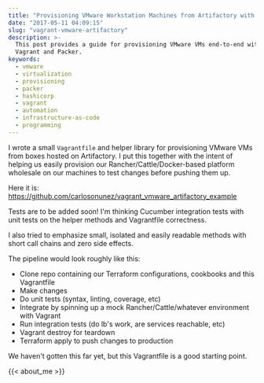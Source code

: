 ```yaml
---
title: "Provisioning VMware Workstation Machines from Artifactory with Vagrant"
date: "2017-05-11 04:09:15"
slug: "vagrant-vmware-artifactory"
description: >-
  This post provides a guide for provisioning VMware VMs end-to-end with
  Vagrant and Packer.
keywords:
  - vmware
  - virtualization
  - provisioning
  - packer
  - hashicorp
  - vagrant
  - automation
  - infrastructure-as-code
  - programming
---
```


I wrote a small `Vagrantfile` and helper library for provisioning VMware VMs from boxes hosted on Artifactory. I put this together with the intent of helping us easily provision our Rancher/Cattle/Docker-based platform wholesale on our machines to test changes before pushing them up.

Here it is: https://github.com/carlosonunez/vagrant_vmware_artifactory_example

Tests are to be added soon! I'm thinking Cucumber integration tests with unit tests on the helper methods and Vagrantfile correctness.

I also tried to emphasize small, isolated and easily readable methods with short call chains and zero side effects.

The pipeline would look roughly like this:

* Clone repo containing our Terraform configurations, cookbooks and this Vagrantfile
* Make changes
* Do unit tests (syntax, linting, coverage, etc)
* Integrate by spinning up a mock Rancher/Cattle/whatever environment with Vagrant
* Run integration tests (do lb's work, are services reachable, etc)
* Vagrant destroy for teardown
* Terraform apply to push changes to production

We haven't gotten this far yet, but this Vagrantfile is a good starting point.

{{< about_me >}}
